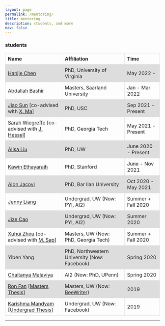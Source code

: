 ```yaml
---
layout: page
permalink: /mentoring/
title: mentoring
description: students, and more
nav: false
---
```


### students


<style>
table {
  border-collapse: collapse;
  width: 100%;
}

td, th {
  border: 1px solid #dddddd;
  text-align: left;
  padding: 8px;
}

tr:nth-child(even) {
  background-color: #dddddd;
}
</style>
<table>
  <tr>
    <th><b>Name</b></th>
    <th><b>Affiliation</b></th>
    <th><b>Time</b></th>
  </tr>
<!-- https://phoenix.yizimg.com/ayush-pancholy -->
  <tr>
    <td><a href="http://www.cs.virginia.edu/~hc9mx/">Hanjie Chen</a></td>
    <td>PhD, University of Virginia</td>
    <td>May 2022 - </td>
  </tr>
  <tr>
    <td><a href="https://abdallah197.com/">Abdallah Bashir</a></td>
    <td>Masters, Saarland University</td>
    <td>Jan - Mar 2022</td>
  </tr>
  <tr>
    <td><a href="https://sunjiao123sun.github.io/">Jiao Sun</a> [co-advised with <a href="https://xuezhemax.github.io/">X. Ma</a>]</td>
    <td>PhD, USC</td>
    <td>Sep 2021 - Present</td>
  </tr>
  <tr>
    <td><a href="https://sarahwie.github.io/">Sarah Wiegreffe</a> [co-advised with <a href="https://jmhessel.com/">J. Hessel</a>]</td>
    <td>PhD, Georgia Tech</td>
    <td>May 2021 - Present</td>
  </tr>
  <!-- <tr>
    <td><a href="https://liweijiang.me/">Liwei Jiang</a></td>
    <td>PhD, UW</td>
    <td>Jan 2021 - Present</td>
  </tr> -->
  <tr>
    <td><a href="https://alisawuffles.github.io/">Alisa Liu</a></td>
    <td>PhD, UW</td>
    <td>June 2020 - Present</td>
  </tr>
  <tr>
    <td><a href="https://kawine.github.io/">Kawin Ethayarajh</a></td>
    <td>PhD, Stanford</td>
    <td>June - Nov 2021</td>
  </tr>
  <!-- <tr>
    <td><a href="https://www.linkedin.com/in/ximing-lu-4aa9a51a0">Ximing Lu</a></td>
    <td>Undergrad, UW</td>
    <td>Nov 2020 - Present</td>
  </tr> -->
  <tr>
    <td><a href="https://alonjacovi.github.io/">Alon Jacovi</a></td>
    <td>PhD, Bar Ilan University</td>
    <td>Oct 2020 - May 2021</td>
  </tr>
  <tr>
    <td><a href="http://jennyliang.me/">Jenny Liang</a></td>
    <td>Undergrad, UW (Now: PYI, AI2)</td>
    <td>Summer + Fall 2020</td>
  </tr>
  <tr>
    <td><a href="https://www.linkedin.com/in/jize-cao-166890135/">Jize Cao</a></td>
    <td>Undergrad, UW (Now: PYI, AI2)</td>
    <td>Summer 2020</td>
  </tr>
  <tr>
    <td><a href="https://xuhuizhou.github.io/">Xuhui Zhou</a> [co-advised with <a href="https://homes.cs.washington.edu/~msap/index.html">M. Sap</a>]</td>
    <td>Masters, UW (Now: PhD, Georgia Tech)</td>
    <td>Summer + Fall 2020</td>
  </tr>
  <tr>
    <td>Yiben Yang</td>
    <td>PhD, Northwestern University (Now: Facebook)</td>
    <td>Spring 2020</td>
  </tr>
  <tr>
    <td><a href="https://chaitanyamalaviya.github.io/">Chaitanya Malaviya</a></td>
    <td>AI2 (Now: PhD, UPenn)</td>
    <td>Spring 2020</td>
  </tr>
  <tr>
    <td><a href="https://www.linkedin.com/in/ronf/">Ron Fan</a> [<a href="../assets/pdf/Ron_Fan_University_of_Washington_Masters_Thesis.pdf">Masters Thesis</a>]</td>
    <td>Masters, UW (Now: <a href="https://www.beewriter.com/">BeeWriter</a>)</td>
    <td>2019</td>
  </tr>
  <tr>
    <td><a href="https://www.linkedin.com/in/kmandyam/">Karishma Mandyam</a> [<a href="../assets/pdf/Karishma_Mandyam_UW_Senior_Thesis.pdf">Undergrad Thesis</a>]</td>
    <td>Undergrad, UW (Now: Facebook)</td>
    <td>2019</td>
  </tr>
</table>


<hr>
